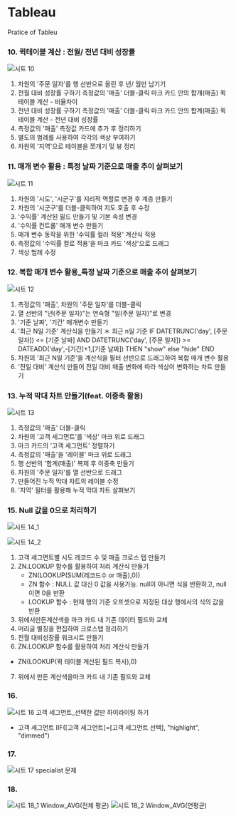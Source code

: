 # Tableau
Pratice of Tableu

### 10. 퀵테이블 계산 : 전월/ 전년 대비 성장률
![시트 10](https://user-images.githubusercontent.com/70744232/117765837-8eadd800-b269-11eb-9590-7d23ab73e818.png)
1. 차원의 '주문 일자'를 행 선반으로 올린 후 년/ 월만 남기기
2. 전월 대비 성장률 구하기
   측정값의 '매출' 더블-클릭
   마크 카드 안의 합걔(매출) 퀵테이블 계산 - 비율차이
3. 전년 대비 성장률 구하기
   측정값의 '매출' 더블-클릭
   마크 카드 안의 합계(매출) 퀵테이블 계산 - 전년 대비 성장률
4. 측정값의 '매출' 측정값 카드에 추가 후 정리하기
5. 별도의 범례를 사용하여 각각의 색상 부여하기
6. 차원의 '지역'으로 테이블을 쪼개기 및 뷰 정리

### 11. 매개 변수 활용 : 특정 날짜 기준으로 매출 추이 살펴보기 
![시트 11](https://user-images.githubusercontent.com/70744232/117765840-90779b80-b269-11eb-94d0-14182e605755.png)
1. 차원의 '시도', '시군구'를 지리적 역할로 변경 후 계층 만들기
2. 차원의 '시군구'를 더블-클릭하여 지도 호출 후 수정
3. '수익률' 계산된 필드 만들기 및 기본 속성 변경
4. '수익률 컨트롤' 매개 변수 만들기
5. 매개 변수 동작을 위한 '수익률 컬러 적용' 계산식 적용
6. 측정값의 '수익률 컬로 적용'을 마크 카드 '색상'으로 드래그
7. 색상 범례 수정

### 12. 복합 매개 변수 활용_특정 날짜 기준으로 매출 추이 살펴보기
![시트 12](https://user-images.githubusercontent.com/70744232/117765842-91103200-b269-11eb-8578-66c993d3423d.png)
1. 측정값의 '매출', 차원의 '주문 일자'를 더블-클릭
2. 열 선반의 "년(주문 일자)"는 연속형 "일(주문 일자)"로 변경
3. '기준 날짜', '기간' 매개변수 만들기
4. '최근 N일 기준' 계산식을 만들기
     ＊ 최근 n일 기준
       IF DATETRUNC('day', [주문 일자]) <= [기준 날짜]
       AND DATETRUNC('day', [주문 일자]) >= DATEADD('day',-[기간]+1,[기준 날짜])
       THEN "show"
       else "hide"
       END
5. 차원의 '최근 N일 기준'을 계산식을 필터 선반으로
   드래그하여 복합 매개 변수 활용
6. '전일 대비' 계산식 만들어 전일 대비
   매출 변화에 따라 색상이 변화하는 차트 만들기

### 13. 누적 막대 차트 만들기(feat. 이중축 활용)
![시트 13](https://user-images.githubusercontent.com/70744232/117765844-91103200-b269-11eb-848b-e17af3bb0af9.png)
1. 측정값의 '매출' 더블-클릭
2. 차원의 '고객 세그먼트'를 '색상' 마크 위로 드래그
3. 마크 카드의 '고객 세그먼트' 정렬하기
4. 측정값의 '매출'을 '레이블' 마크 위로 드래그
5. 행 선반의 '합계(매출)' 복제 후 이중축 만들기
6. 차원의 '주문 일자'를 열 선반으로 드래그
7. 만들어진 누적 막대 차트의 레이블 수정
8. '지역' 필터를 활용해 누적 막대 차트 살펴보기

### 15. Null 값을 0으로 처리하기
![시트 14_1](https://user-images.githubusercontent.com/70744232/117765847-91a8c880-b269-11eb-8082-743094dcd7d4.png)

![시트 14_2](https://user-images.githubusercontent.com/70744232/117765849-92415f00-b269-11eb-956f-9531c8a990ac.png)
1. 고객 세그면트별 시도 레코드 수 및 매출 크로스 탭 만들기
2. ZN.LOOKUP 함수를 활용하여 처리 계산식 만들기
   - ZN(LOOKUP(SUM(레코드수 or 매출),0))
   * ZN 함수 : NULL 값 대신 0 값을 사용가능.
   null이 아니면 식을 반환하고, null이면 0을 반환
   * LOOKUP 함수 : 현재 행의 기준 오프셋으로 지정된 대상 행에서의 식의 값을 반환
3. 위에서만든계산색을 마크 카드 내 기존 데이터 필드와 교체
4. 머리글 별칭을 편집하여 크로스탭 정리하기
5. 전월 대비성장률 워크시트 만들기
6. ZN.LOOKUP 함수를 활용하여 처리 계산식 만들기
  - ZN(LOOKUP(퀵 테이블 계산된 필드 복사),0)
7. 위에서 만든 계산색을마크 카드 내 기존 필드와 교체 

### 16. 
![시트 16 고객 세그먼트_선택한 값만 하이라이팅 하기](https://user-images.githubusercontent.com/70744232/117765850-92415f00-b269-11eb-90c1-a8ee54b55c8b.png)

* 고객 세그먼트 
IIF([고객 세그먼트]=[고객 세그먼트 선택], "highlight", "dimmed")

### 17.
![시트 17 specialist 문제](https://user-images.githubusercontent.com/70744232/117765852-92d9f580-b269-11eb-8212-f67ed5938ffc.png)
### 18. 
![시트 18_1 Window_AVG(전체 평균)](https://user-images.githubusercontent.com/70744232/117765854-92d9f580-b269-11eb-8536-6387e64b1ef7.png)
![시트 18_2 Window_AVG(연평균)](https://user-images.githubusercontent.com/70744232/117765855-93728c00-b269-11eb-9bd3-95d436d82922.png)
